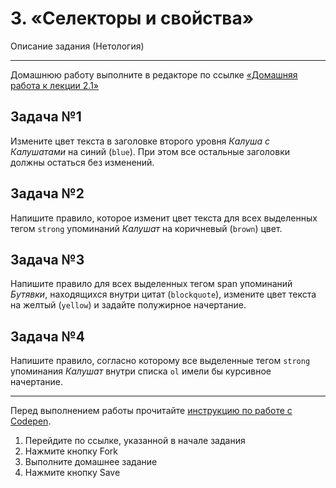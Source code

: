 # 3. «Селекторы и свойства»
Описание задания (Нетология)

---
Домашнюю работу выполните в редакторе по ссылке [«Домашняя работа к лекции 2.1»](https://codepen.io/Netology/pen/wrbVxQ?editors=1100)

## Задача №1
Измените цвет текста в заголовке второго уровня *Калуша с Калушатами* на синий (`blue`). При этом все остальные заголовки должны остаться без изменений.

## Задача №2
Напишите правило, которое изменит цвет текста для всех выделенных тегом `strong` упоминаний *Калушат* на коричневый (`brown`) цвет.

## Задача №3
Напишите правило для всех выделенных тегом span упоминаний *Бутявки*, находящихся внутри цитат (`blockquote`), измените цвет текста на желтый (`yellow`) и задайте полужирное начертание.

## Задача №4
Напишите правило, согласно которому все выделенные тегом `strong` упоминания *Калушат* внутри списка `ol` имели бы курсивное начертание.

---
Перед выполнением работы прочитайте [инструкцию по работе с Codepen](https://github.com/netology-code/guides/blob/master/codepen/).
1. Перейдите по ссылке, указанной в начале задания
2. Нажмите кнопку Fork
3. Выполните домашнее задание
4. Нажмите кнопку Save

